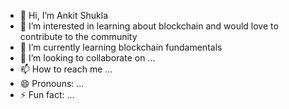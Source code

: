 - 👋 Hi, I’m Ankit Shukla
- 👀 I’m interested in learning about blockchain and would love to contribute to the community 
- 🌱 I’m currently learning blockchain fundamentals
- 💞️ I’m looking to collaborate on ...
- 📫 How to reach me ...
- 😄 Pronouns: ...
- ⚡ Fun fact: ...

<!---
Vechainankit/Vechainankit is a ✨ special ✨ repository because its `README.md` (this file) appears on your GitHub profile.
You can click the Preview link to take a look at your changes.
--->
